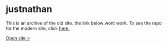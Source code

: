 # justnathan

This is an archive of the old site. the link below wont work.
To see the repo for the modern site, click [here.](https://github.com/NathanNuckels/Website)

[Open site >](https://justnathan.surge.sh)
